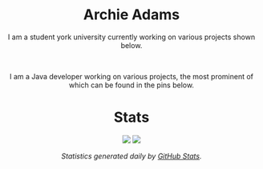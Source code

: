 <h1 align="center">
  Archie Adams
</h1>

<div align="center">
  <p align="center">
    I am a student york university currently working on various projects shown below.
  </p>
</div>

<br>
<p align="center">
  I am a Java developer working on various projects, the most prominent of which can be found in the pins below.
</p>

<h1 align="center">
  Stats
</h1>

<p align="center">  
  <img src="https://github.com/ArchieAdams/GitHubStats/blob/master/generated/overview.svg?raw=true" />
  <img src="https://github.com/ArchieAdams/GitHubStats/blob/master/generated/languages.svg?raw=true" />
</p>

<p align="center"> 
  <em>Statistics generated daily by <a href="https://github.com/jstrieb/github-stats">GitHub Stats</a>.</em>
</p>
